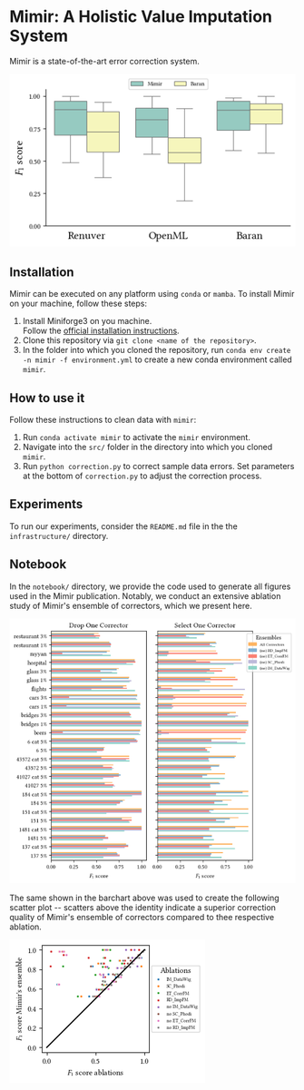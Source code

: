 # Mimir: A Holistic Value Imputation System
Mimir is a state-of-the-art error correction system.

![Boxplot comparing Mimir to Baran, another state-of-the-art error correction system.](./notebook/img/2023-12-21-mirmir-vs-baran.png)

## Installation
Mimir can be executed on any platform using `conda` or `mamba`.
To install Mimir on your machine, follow these steps:

1) Install Miniforge3 on you machine.\
Follow the [official installation instructions](https://github.com/conda-forge/miniforge#download).
1) Clone this repository via `git clone <name of the repository>`.
1) In the folder into which you cloned the repository, run `conda env create -n mimir -f environment.yml` to create a new conda environment called `mimir`.

## How to use it
Follow these instructions to clean data with `mimir`:

1) Run `conda activate mimir` to activate the `mimir` environment.
1) Navigate into the `src/` folder in the directory into which you cloned `mimir`.
1) Run `python correction.py` to correct sample data errors. Set parameters at the bottom of `correction.py` to adjust the correction process.

## Experiments
To run our experiments, consider the `README.md` file in the the `infrastructure/` directory.

## Notebook
In the `notebook/` directory, we provide the code used to generate all figures used in the Mimir publication.
Notably, we conduct an extensive ablation study of Mimir's ensemble of correctors, which we present here.

![Barchart showing an extensive ablation study of Mimir's ensemble of correctors.](./notebook/img/2023-12-21-global-ablation-study.png)

The same shown in the barchart above was used to create the following scatter plot -- scatters above the identity indicate a superior correction quality of Mimir's ensemble of correctors compared to thee respective ablation.

![Scatter plot showing an extensive ablation study of Mimir's ensemble of correctors.](./notebook/img/2023-12-21-global-ablation-study-scatter.png)